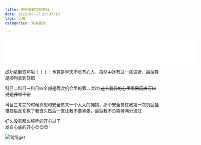 ```yaml
---
title: 终于拿到驾照啦😋
date: 2022-08-17 20:37:10
tags: 心情
categories: 欢喜喜欢

---
```


<iframe frameborder="no" border="0" marginwidth="0" marginheight="0" width=630 height=86 src="//music.163.com/outchain/player?type=2&id=1297742772&auto=0&height=66"></iframe>

成功拿到驾照啦！！！！也算是皇天不负有心人，虽然中途有过一些波折，最后算是顺利拿到驾照  

科目二科目三科目四全部是两次机会里的第二次过(~~这么看我的心里素质简直可以说是非常不错~~  

科目三考完的时候真想和安全员来一个大大的拥抱，那个安全员在我第一次机会挂错挡后反复教了我很久然后一直让我不要紧张，最后我不负期待满分通过  

好久没有那么纯粹的开心过了  
发自心底的开心😊😊😊

![驾照get]( https://jgox-image-1316409677.cos.ap-guangzhou.myqcloud.com/blog/IMG_20220817-203758594.png )  
